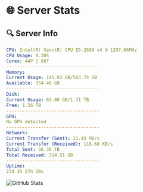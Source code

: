 # 🌐 Server Stats
## 🔍 Server Info
```yaml
CPU: Intel(R) Xeon(R) CPU E5-2699 v4 @ 1297.66MHz
CPU Usage: 0.30%
Cores: 44P | 88T
-----------------------------------
Memory:
Current Usage: 145.83 GB/503.74 GB
Available: 354.48 GB
-----------------------------------
Disk:
Current Usage: 63.80 GB/1.71 TB
Free: 1.56 TB
-----------------------------------
GPU:
No GPU detected
-----------------------------------
Network:
Current Transfer (Sent): 21.43 MB/s
Current Transfer (Received): 118.68 KB/s
Total Sent: 36.36 TB
Total Received: 314.51 GB
-----------------------------------
Uptime:
23d 1h 27m 10s
```
![GitHub Stats](https://img.shields.io/badge/Updated-2025-03-30_22:49:59-blue)